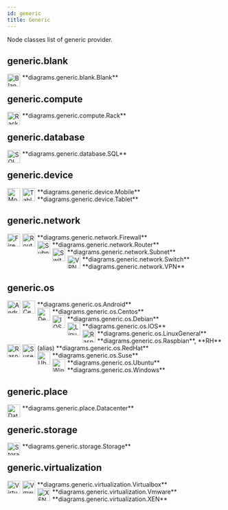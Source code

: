 ```yaml
---
id: generic
title: Generic
---
```


Node classes list of generic provider.

## generic.blank


<img width="30" src="/img/resources/generic/blank/blank.png" alt="Blank" style="float: left; padding-right: 5px;" >
**diagrams.generic.blank.Blank**

## generic.compute


<img width="30" src="/img/resources/generic/compute/rack.png" alt="Rack" style="float: left; padding-right: 5px;" >
**diagrams.generic.compute.Rack**

## generic.database


<img width="30" src="/img/resources/generic/database/sql.png" alt="SQL" style="float: left; padding-right: 5px;" >
**diagrams.generic.database.SQL**

## generic.device


<img width="30" src="/img/resources/generic/device/mobile.png" alt="Mobile" style="float: left; padding-right: 5px;" >
**diagrams.generic.device.Mobile**

<img width="30" src="/img/resources/generic/device/tablet.png" alt="Tablet" style="float: left; padding-right: 5px;" >
**diagrams.generic.device.Tablet**

## generic.network


<img width="30" src="/img/resources/generic/network/firewall.png" alt="Firewall" style="float: left; padding-right: 5px;" >
**diagrams.generic.network.Firewall**

<img width="30" src="/img/resources/generic/network/router.png" alt="Router" style="float: left; padding-right: 5px;" >
**diagrams.generic.network.Router**

<img width="30" src="/img/resources/generic/network/subnet.png" alt="Subnet" style="float: left; padding-right: 5px;" >
**diagrams.generic.network.Subnet**

<img width="30" src="/img/resources/generic/network/switch.png" alt="Switch" style="float: left; padding-right: 5px;" >
**diagrams.generic.network.Switch**

<img width="30" src="/img/resources/generic/network/vpn.png" alt="VPN" style="float: left; padding-right: 5px;" >
**diagrams.generic.network.VPN**

## generic.os


<img width="30" src="/img/resources/generic/os/android.png" alt="Android" style="float: left; padding-right: 5px;" >
**diagrams.generic.os.Android**

<img width="30" src="/img/resources/generic/os/centos.png" alt="Centos" style="float: left; padding-right: 5px;" >
**diagrams.generic.os.Centos**

<img width="30" src="/img/resources/generic/os/debian.png" alt="Debian" style="float: left; padding-right: 5px;" >
**diagrams.generic.os.Debian**

<img width="30" src="/img/resources/generic/os/ios.png" alt="IOS" style="float: left; padding-right: 5px;" >
**diagrams.generic.os.IOS**

<img width="30" src="/img/resources/generic/os/linux-general.png" alt="LinuxGeneral" style="float: left; padding-right: 5px;" >
**diagrams.generic.os.LinuxGeneral**

<img width="30" src="/img/resources/generic/os/raspbian.png" alt="Raspbian" style="float: left; padding-right: 5px;" >
**diagrams.generic.os.Raspbian**, **RH** (alias)

<img width="30" src="/img/resources/generic/os/red-hat.png" alt="Raspbian" style="float: left; padding-right: 5px;" >
**diagrams.generic.os.RedHat**

<img width="30" src="/img/resources/generic/os/suse.png" alt="Suse" style="float: left; padding-right: 5px;" >
**diagrams.generic.os.Suse**

<img width="30" src="/img/resources/generic/os/ubuntu.png" alt="Ubuntu" style="float: left; padding-right: 5px;" >
**diagrams.generic.os.Ubuntu**

<img width="30" src="/img/resources/generic/os/windows.png" alt="Windows" style="float: left; padding-right: 5px;" >
**diagrams.generic.os.Windows**

## generic.place


<img width="30" src="/img/resources/generic/place/datacenter.png" alt="Datacenter" style="float: left; padding-right: 5px;" >
**diagrams.generic.place.Datacenter**

## generic.storage


<img width="30" src="/img/resources/generic/storage/storage.png" alt="Storage" style="float: left; padding-right: 5px;" >
**diagrams.generic.storage.Storage**

## generic.virtualization


<img width="30" src="/img/resources/generic/virtualization/virtualbox.png" alt="Virtualbox" style="float: left; padding-right: 5px;" >
**diagrams.generic.virtualization.Virtualbox**

<img width="30" src="/img/resources/generic/virtualization/vmware.png" alt="Vmware" style="float: left; padding-right: 5px;" >
**diagrams.generic.virtualization.Vmware**

<img width="30" src="/img/resources/generic/virtualization/xen.png" alt="XEN" style="float: left; padding-right: 5px;" >
**diagrams.generic.virtualization.XEN**
